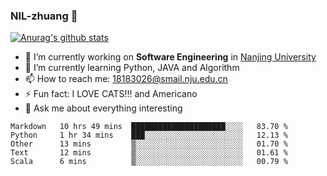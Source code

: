 ### NIL-zhuang 👋

<!--
**NIL-zhuang/NIL-zhuang** is a ✨ _special_ ✨ repository because its `README.md` (this file) appears on your GitHub profile.

Here are some ideas to get you started:

- 🔭 I’m currently working on ...
- 🌱 I’m currently learning ...
- 👯 I’m looking to collaborate on ...
- 🤔 I’m looking for help with ...
- 💬 Ask me about ...
- 📫 How to reach me: ...
- 😄 Pronouns: ...
- ⚡ Fun fact: ...
-->

[![Anurag's github stats](https://github-readme-stats.vercel.app/api?username=NIL-zhuang)](https://github.com/anuraghazra/github-readme-stats)

- 🔭 I’m currently working on **Software Engineering** in [Nanjing University](https://www.nju.edu.cn/)
- 🌱 I’m currently learning Python, JAVA and Algorithm
- 📫 How to reach me: 18183026@smail.nju.edu.cn
- ⚡ Fun fact: I LOVE CATS!!! and Americano
- 💬 Ask me about everything interesting

<!--START_SECTION:waka-->
```text
Markdown   10 hrs 49 mins  █████████████████████░░░░   83.70 % 
Python     1 hr 34 mins    ███░░░░░░░░░░░░░░░░░░░░░░   12.13 % 
Other      13 mins         ▒░░░░░░░░░░░░░░░░░░░░░░░░   01.70 % 
Text       12 mins         ▒░░░░░░░░░░░░░░░░░░░░░░░░   01.61 % 
Scala      6 mins          ▒░░░░░░░░░░░░░░░░░░░░░░░░   00.79 % 
```
<!--END_SECTION:waka-->